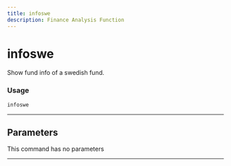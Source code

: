 ```yaml
---
title: infoswe
description: Finance Analysis Function
---
```


# infoswe

Show fund info of a swedish fund.

### Usage

```python
infoswe
```

---

## Parameters

This command has no parameters


---
